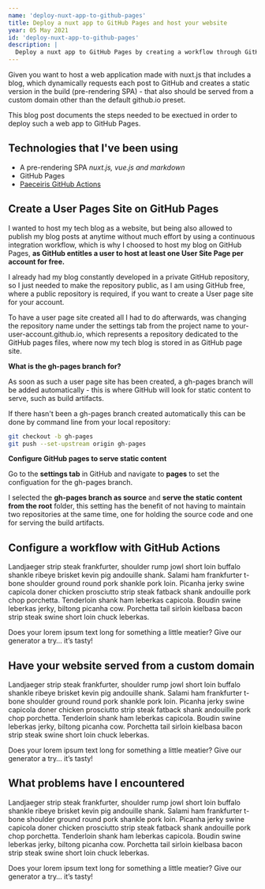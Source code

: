 ```yaml
---
name: 'deploy-nuxt-app-to-github-pages'
title: Deploy a nuxt app to GitHub Pages and host your website
year: 05 May 2021
id: 'deploy-nuxt-app-to-github-pages'
description: |
  Deploy a nuxt app to GitHub Pages by creating a workflow through GitHub actions and host your website using a custom domain
---
```

Given you want to host a web application made with nuxt.js that includes a blog, which dynamically requests each post
to GitHub and creates a static version in the build (pre-rendering SPA) - that also should be served from a custom domain other than the default github.io preset.

This blog post documents the steps needed to be exectued in order to deploy such a web app to GitHub Pages.
## Technologies that I've been using

- A pre-rendering SPA _nuxt.js, vue.js and markdown_
- GitHub Pages
- [Paeceiris GitHub Actions](https://github.com/peaceiris/actions-gh-pages)


## Create a User Pages Site on GitHub Pages

I wanted to host my tech blog as a website, but being also allowed to publish my blog posts at anytime without much effort by using a continuous integration workflow, which is why I choosed to host my blog on GitHub Pages, **as GitHub entitles a user to host at least one User Site Page per account for free.**


I already had my blog constantly developed in a private GitHub repository, so I just needed to make the repository public, as I am using GitHub free, where a public repository is required, if you want to create a User page site for your account. 

To have a user page site created all I had to do afterwards, was changing the repository name under the settings tab from the project name to <inline-code>your-user-account.github.io</inline-code>, which represents a repository dedicated to the GitHub pages files, where now my tech blog is stored in as GitHub page site. 

**What is the gh-pages branch for?**

As soon as such a user page site has been created, a gh-pages branch will be added automatically - this is where GitHub will look for static content to serve, such as build artifacts. 

If there hasn't been a gh-pages branch created automatically this can be done by command line from your local repository: 

  ```sh
  git checkout -b gh-pages
  git push --set-upstream origin gh-pages 
  ```

**Configure GitHub pages to serve static content**

Go to the **settings tab** in GitHub and navigate to **pages** to set the configuation for the gh-pages branch.

I selected the **gh-pages branch as source** and **serve the static content from the root** folder, this setting has the benefit of not having to maintain two repositories at the same time, one for holding the source code and one for serving the build artifacts.

<image-responsive
  imageURL="blog/deploy-nuxt-app-to-github-pages/create_user_site.png"
  :width="'952'"
  :height="'509'"
  alt="create user site" />


## Configure a workflow with GitHub Actions

Landjaeger strip steak frankfurter, shoulder rump jowl short loin buffalo shankle ribeye brisket kevin pig andouille shank. Salami ham frankfurter t-bone shoulder ground round pork shankle pork loin. Picanha jerky swine capicola doner chicken prosciutto strip steak fatback shank andouille pork chop porchetta. Tenderloin shank ham leberkas capicola. Boudin swine leberkas jerky, biltong picanha cow. Porchetta tail sirloin kielbasa bacon strip steak swine short loin chuck leberkas.

Does your lorem ipsum text long for something a little meatier? Give our generator a try… it’s tasty!


## Have your website served from a custom domain 

Landjaeger strip steak frankfurter, shoulder rump jowl short loin buffalo shankle ribeye brisket kevin pig andouille shank. Salami ham frankfurter t-bone shoulder ground round pork shankle pork loin. Picanha jerky swine capicola doner chicken prosciutto strip steak fatback shank andouille pork chop porchetta. Tenderloin shank ham leberkas capicola. Boudin swine leberkas jerky, biltong picanha cow. Porchetta tail sirloin kielbasa bacon strip steak swine short loin chuck leberkas.

Does your lorem ipsum text long for something a little meatier? Give our generator a try… it’s tasty!

## What problems have I encountered 

Landjaeger strip steak frankfurter, shoulder rump jowl short loin buffalo shankle ribeye brisket kevin pig andouille shank. Salami ham frankfurter t-bone shoulder ground round pork shankle pork loin. Picanha jerky swine capicola doner chicken prosciutto strip steak fatback shank andouille pork chop porchetta. Tenderloin shank ham leberkas capicola. Boudin swine leberkas jerky, biltong picanha cow. Porchetta tail sirloin kielbasa bacon strip steak swine short loin chuck leberkas.

Does your lorem ipsum text long for something a little meatier? Give our generator a try… it’s tasty!